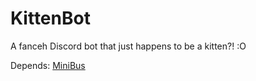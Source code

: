 # KittenBot
A fanceh Discord bot that just happens to be a kitten?! :O

Depends: [MiniBus](https://github.com/MiniMineCraft/MiniBus)
